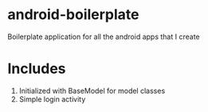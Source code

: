 android-boilerplate
===================

Boilerplate application for all the android apps that I create



Includes
===================

1. Initialized with BaseModel for model classes
2. Simple login activity
